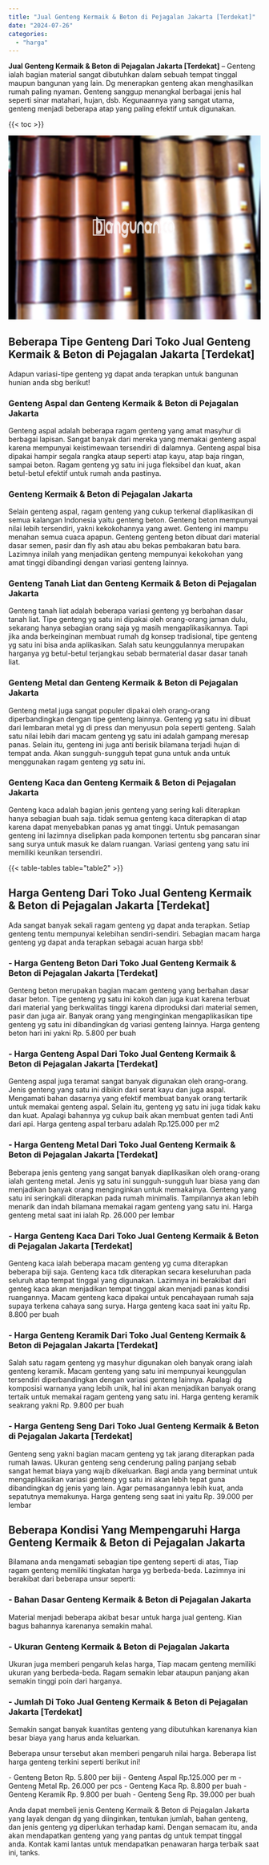 ```yaml
---
title: "Jual Genteng Kermaik & Beton di Pejagalan Jakarta [Terdekat]"
date: "2024-07-26"
categories: 
  - "harga"
---
```


**Jual Genteng Kermaik & Beton di Pejagalan Jakarta \[Terdekat\]** – Genteng ialah bagian material sangat dibutuhkan dalam sebuah tempat tinggal maupun bangunan yang lain. Dg menerapkan genteng akan menghasilkan rumah paling nyaman. Genteng sanggup menangkal berbagai jenis hal seperti sinar matahari, hujan, dsb. Kegunaannya yang sangat utama, genteng menjadi beberapa atap yang paling efektif untuk digunakan.

{{< toc >}}

![Jual Genteng Kermaik & Beton di Pejagalan Jakarta [Terdekat]](/images/genteng-minimalis-murah13.png)

## Beberapa Tipe Genteng Dari Toko Jual Genteng Kermaik & Beton di Pejagalan Jakarta \[Terdekat\]

Adapun variasi-tipe genteng yg dapat anda terapkan untuk bangunan hunian anda sbg berikut!

### Genteng Aspal dan Genteng Kermaik & Beton di Pejagalan Jakarta

Genteng aspal adalah beberapa ragam genteng yang amat masyhur di berbagai lapisan. Sangat banyak dari mereka yang memakai genteng aspal karena mempunyai keistimewaan tersendiri di dalamnya. Genteng aspal bisa dipakai hampir segala rangka ataup seperti atap kayu, atap baja ringan, sampai beton. Ragam genteng yg satu ini juga fleksibel dan kuat, akan betul-betul efektif untuk rumah anda pastinya.

### Genteng Kermaik & Beton di Pejagalan Jakarta

Selain genteng aspal, ragam genteng yang cukup terkenal diaplikasikan di semua kalangan Indonesia yaitu genteng beton. Genteng beton mempunyai nilai lebih tersendiri, yakni kekokohannya yang awet. Genteng ini mampu menahan semua cuaca apapun. Genteng genteng beton dibuat dari material dasar semen, pasir dan fly ash atau abu bekas pembakaran batu bara. Lazimnya inilah yang menjadikan genteng mempunyai kekokohan yang amat tinggi dibandingi dengan variasi genteng lainnya.

### Genteng Tanah Liat dan Genteng Kermaik & Beton di Pejagalan Jakarta

Genteng tanah liat adalah beberapa variasi genteng yg berbahan dasar tanah liat. Tipe genteng yg satu ini dipakai oleh orang-orang jaman dulu, sekarang hanya sebagian orang saja yg masih mengaplikasikannya. Tapi jika anda berkeinginan membuat rumah dg konsep tradisional, tipe genteng yg satu ini bisa anda aplikasikan. Salah satu keunggulannya merupakan harganya yg betul-betul terjangkau sebab bermaterial dasar dasar tanah liat.

### Genteng Metal dan Genteng Kermaik & Beton di Pejagalan Jakarta

Genteng metal juga sangat populer dipakai oleh orang-orang diperbandingkan dengan tipe genteng lainnya. Genteng yg satu ini dibuat dari lembaran metal yg di press dan menyusun pola seperti genteng. Salah satu nilai lebih dari macam genteng yg satu ini adalah gampang meresap panas. Selain itu, genteng ini juga anti berisik bilamana terjadi hujan di tempat anda. Akan sungguh-sungguh tepat guna untuk anda untuk menggunakan ragam genteng yg satu ini.

### Genteng Kaca dan Genteng Kermaik & Beton di Pejagalan Jakarta

Genteng kaca adalah bagian jenis genteng yang sering kali diterapkan hanya sebagian buah saja. tidak semua genteng kaca diterapkan di atap karena dapat menyebabkan panas yg amat tinggi. Untuk pemasangan genteng ini lazimnya diselipkan pada komponen tertentu sbg pancaran sinar sang surya untuk masuk ke dalam ruangan. Variasi genteng yang satu ini memiliki keunikan tersendiri.

{{< table-tables table="table2" >}}

## Harga Genteng Dari Toko Jual Genteng Kermaik & Beton di Pejagalan Jakarta \[Terdekat\]

Ada sangat banyak sekali ragam genteng yg dapat anda terapkan. Setiap genteng tentu mempunyai kelebihan sendiri-sendiri. Sebagian macam harga genteng yg dapat anda terapkan sebagai acuan harga sbb!

### \- Harga Genteng Beton Dari Toko Jual Genteng Kermaik & Beton di Pejagalan Jakarta \[Terdekat\]

Genteng beton merupakan bagian macam genteng yang berbahan dasar dasar beton. Tipe genteng yg satu ini kokoh dan juga kuat karena terbuat dari material yang berkwalitas tinggi karena diproduksi dari material semen, pasir dan juga air. Banyak orang yang menginginkan mengaplikasikan tipe genteng yg satu ini dibandingkan dg variasi genteng lainnya. Harga genteng beton hari ini yakni Rp. 5.800 per buah

### \- Harga Genteng Aspal Dari Toko Jual Genteng Kermaik & Beton di Pejagalan Jakarta \[Terdekat\]

Genteng aspal juga teramat sangat banyak digunakan oleh orang-orang. Jenis genteng yang satu ini dibikin dari serat kayu dan juga aspal. Mengamati bahan dasarnya yang efektif membuat banyak orang tertarik untuk memakai genteng aspal. Selain itu, genteng yg satu ini juga tidak kaku dan kuat. Apalagi bahannya yg cukup baik akan membuat genten tadi Anti dari api. Harga genteng aspal terbaru adalah Rp.125.000 per m2

### \- Harga Genteng Metal Dari Toko Jual Genteng Kermaik & Beton di Pejagalan Jakarta \[Terdekat\]

Beberapa jenis genteng yang sangat banyak diaplikasikan oleh orang-orang ialah genteng metal. Jenis yg satu ini sungguh-sungguh luar biasa yang dan menjadikan banyak orang menginginkan untuk memakainya. Genteng yang satu ini seringkali diterapkan pada rumah minimalis. Tampilannya akan lebih menarik dan indah bilamana memakai ragam genteng yang satu ini. Harga genteng metal saat ini ialah Rp. 26.000 per lembar

### \- Harga Genteng Kaca Dari Toko Jual Genteng Kermaik & Beton di Pejagalan Jakarta \[Terdekat\]

Genteng kaca ialah beberapa macam genteng yg cuma diterapkan beberapa biji saja. Genteng kaca tdk diterapkan secara keseluruhan pada seluruh atap tempat tinggal yang digunakan. Lazimnya ini berakibat dari genteg kaca akan menjadikan tempat tinggal akan menjadi panas kondisi ruangannya. Macam genteng kaca dipakai untuk pencahayaan rumah saja supaya terkena cahaya sang surya. Harga genteng kaca saat ini yaitu Rp. 8.800 per buah

### \- Harga Genteng Keramik Dari Toko Jual Genteng Kermaik & Beton di Pejagalan Jakarta \[Terdekat\]

Salah satu ragam genteng yg masyhur digunakan oleh banyak orang ialah genteng keramik. Macam genteng yang satu ini mempunyai keunggulan tersendiri diperbandingkan dengan variasi genteng lainnya. Apalagi dg komposisi warnanya yang lebih unik, hal ini akan menjadikan banyak orang tertaik untuk memakai ragam genteng yang satu ini. Harga genteng keramik seakrang yakni Rp. 9.800 per buah

### \- Harga Genteng Seng Dari Toko Jual Genteng Kermaik & Beton di Pejagalan Jakarta \[Terdekat\]

Genteng seng yakni bagian macam genteng yg tak jarang diterapkan pada rumah lawas. Ukuran genteng seng cenderung paling panjang sebab sangat hemat biaya yang wajib dikeluarkan. Bagi anda yang berminat untuk mengaplikasikan variasi genteng yg satu ini akan lebih tepat guna dibandingkan dg jenis yang lain. Agar pemasangannya lebih kuat, anda sepatutnya memakunya. Harga genteng seng saat ini yaitu Rp. 39.000 per lembar

## Beberapa Kondisi Yang Mempengaruhi Harga Genteng Kermaik & Beton di Pejagalan Jakarta

Bilamana anda mengamati sebagian tipe genteng seperti di atas, Tiap ragam genteng memiliki tingkatan harga yg berbeda-beda. Lazimnya ini berakibat dari beberapa unsur seperti:

### \- Bahan Dasar Genteng Kermaik & Beton di Pejagalan Jakarta

Material menjadi beberapa akibat besar untuk harga jual genteng. Kian bagus bahannya karenanya semakin mahal.

### \- Ukuran Genteng Kermaik & Beton di Pejagalan Jakarta

Ukuran juga memberi pengaruh kelas harga, Tiap macam genteng memiliki ukuran yang berbeda-beda. Ragam semakin lebar ataupun panjang akan semakin tinggi poin dari harganya.

### \- Jumlah Di Toko Jual Genteng Kermaik & Beton di Pejagalan Jakarta \[Terdekat\]

Semakin sangat banyak kuantitas genteng yang dibutuhkan karenanya kian besar biaya yang harus anda keluarkan.

Beberapa unsur tersebut akan memberi pengaruh nilai harga. Beberapa list harga genteng terkini seperti berikut ini!

\- Genteng Beton Rp. 5.800 per biji - Genteng Aspal Rp.125.000 per m - Genteng Metal Rp. 26.000 per pcs - Genteng Kaca Rp. 8.800 per buah - Genteng Keramik Rp. 9.800 per buah - Genteng Seng Rp. 39.000 per buah

Anda dapat membeli jenis Genteng Kermaik & Beton di Pejagalan Jakarta yang layak dengan dg yang diinginkan, tentukan jumlah, bahan genteng, dan jenis genteng yg diperlukan terhadap kami. Dengan semacam itu, anda akan mendapatkan genteng yang yang pantas dg untuk tempat tinggal anda. Kontak kami lantas untuk mendapatkan penawaran harga terbaik saat ini, tanks.
